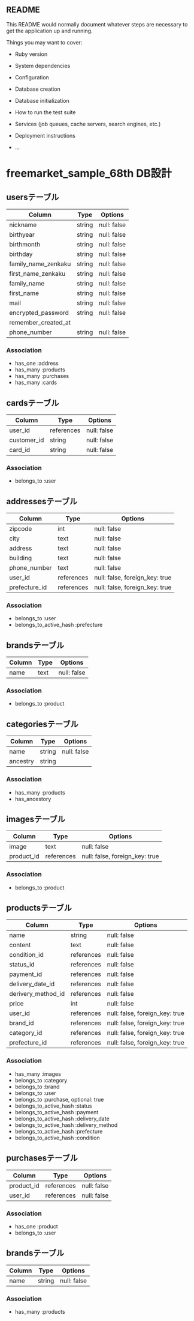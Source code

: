 ## README

This README would normally document whatever steps are necessary to get the
application up and running.

Things you may want to cover:

* Ruby version

* System dependencies

* Configuration

* Database creation

* Database initialization

* How to run the test suite

* Services (job queues, cache servers, search engines, etc.)

* Deployment instructions

* ...

# freemarket_sample_68th DB設計
## usersテーブル
|Column|Type|Options|
|------|----|-------|
|nickname|string|null: false|
|birthyear|string|null: false|
|birthmonth|string|null: false|
|birthday|string|null: false|
|family_name_zenkaku|string|null: false|
|first_name_zenkaku|string|null: false|
|family_name|string|null: false|
|first_name|string|null: false|
|mail|string|null: false|
|encrypted_password|string|null: false|
|remember_created_at|
|phone_number|string|null: false|
### Association
- has_one :address
- has_many :products
- has_many :purchases
- has_many :cards

## cardsテーブル
|Column|Type|Options|
|------|----|-------|
|user_id|references|null: false|
|customer_id|string|null: false|
|card_id|string|null: false|
### Association
- belongs_to :user

## addressesテーブル
|Column|Type|Options|
|------|----|-------|
|zipcode|int|null: false|
|city|text|null: false|
|address|text|null: false|
|building|text|null: false|
|phone_number|text|null: false|
|user_id|references|null: false, foreign_key: true|
|prefecture_id|references|null: false, foreign_key: true|
### Association
- belongs_to :user
- belongs_to_active_hash :prefecture

## brandsテーブル
|Column|Type|Options|
|------|----|-------|
|name|text|null: false|
### Association
- belongs_to :product

## categoriesテーブル
|Column|Type|Options|
|------|----|-------|
|name|string|null: false|
|ancestry|string|
### Association
- has_many :products
- has_ancestory


## imagesテーブル
|Column|Type|Options|
|------|----|-------|
|image|text|null: false|
|product_id|references|null: false, foreign_key: true|
### Association
- belongs_to :product

## productsテーブル
|Column|Type|Options|
|------|----|-------|
|name|string|null: false|
|content|text|null: false|
|condition_id|references|null: false|
|status_id|references|null: false|
|payment_id|references|null: false|
|delivery_date_id|references|null: false|
|derivery_method_id|references|null: false|
|price|int|null: false|
|user_id|references|null: false, foreign_key: true|
|brand_id|references|null: false, foreign_key: true|
|category_id|references|null: false, foreign_key: true|
|prefecture_id|references|null: false, foreign_key: true|
### Association
- has_many :images
- belongs_to :category
- belongs_to :brand
- belongs_to :user
- belongs_to :purchase, optional: true
- belongs_to_active_hash :status
- belongs_to_active_hash :payment
- belongs_to_active_hash :delivery_date
- belongs_to_active_hash :delivery_method
- belongs_to_active_hash :prefecture
- belongs_to_active_hash :condition

## purchasesテーブル
|Column|Type|Options|
|------|----|-------|
|product_id|references|null: false|
|user_id|references|null: false|
### Association
- has_one :product
- belongs_to :user

## brandsテーブル
|Column|Type|Options|
|------|----|-------|
|name|string|null: false|
### Association
- has_many :products

